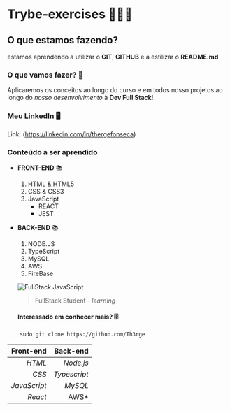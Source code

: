 # Trybe-exercises 🧑🏾‍🎓
## O que estamos fazendo? 

estamos aprendendo a utilizar o **GIT**, **GITHUB** e a estilizar o **README.md**

### O que vamos fazer?  📝

Aplicaremos os conceitos ao longo do curso e em todos nosso projetos ao longo do _nosso_ _desenvolvimento_ à **Dev Full Stack**!

### Meu LinkedIn  🖥️

Link: (https://linkedin.com/in/thergefonseca)

### Conteúdo a ser aprendido

* __FRONT-END__   📚
    1. HTML & HTML5
    2. CSS & CSS3
    3. JavaScript
        * REACT
        * JEST 

* __BACK-END__   📚
    1. NODE.JS
    2. TypeScript
    3. MySQL
    4. AWS
    5. FireBase

    ![FullStack JavaScript](https://www.javaavancado.com/wp-content/uploads/2018/03/salario-de-um-full-stack-tecnologia.jpg)

    > FullStack Student - *learning*


    #### Interessado em conhecer mais?  🗄️
~~~
    sudo git clone https://github.com/Th3rge
~~~

Front-end | Back-end
---------: | ---------:
*HTML* | *Node.js*
*CSS* | *Typescript*
*JavaScript* | *MySQL*
*React* | AWS*
